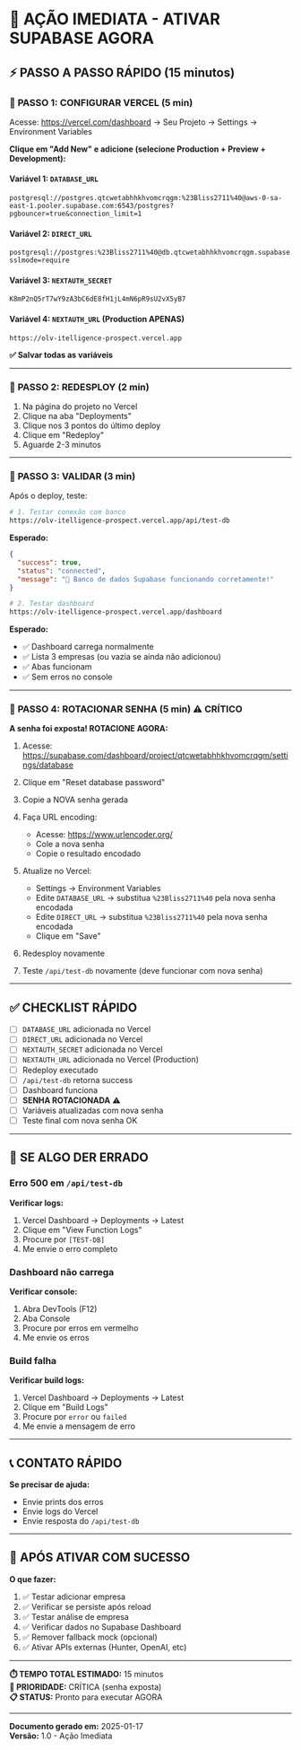 # 🚀 AÇÃO IMEDIATA - ATIVAR SUPABASE AGORA

## ⚡ PASSO A PASSO RÁPIDO (15 minutos)

### 📍 **PASSO 1: CONFIGURAR VERCEL** (5 min)

Acesse: https://vercel.com/dashboard → Seu Projeto → Settings → Environment Variables

**Clique em "Add New" e adicione (selecione Production + Preview + Development):**

#### Variável 1: `DATABASE_URL`
```
postgresql://postgres.qtcwetabhhkhvomcrqgm:%23Bliss2711%40@aws-0-sa-east-1.pooler.supabase.com:6543/postgres?pgbouncer=true&connection_limit=1
```

#### Variável 2: `DIRECT_URL`
```
postgresql://postgres:%23Bliss2711%40@db.qtcwetabhhkhvomcrqgm.supabase.co:5432/postgres?sslmode=require
```

#### Variável 3: `NEXTAUTH_SECRET`
```
K8mP2nQ5rT7wY9zA3bC6dE8fH1jL4mN6pR9sU2vX5yB7
```

#### Variável 4: `NEXTAUTH_URL` (Production APENAS)
```
https://olv-itelligence-prospect.vercel.app
```

**✅ Salvar todas as variáveis**

---

### 📍 **PASSO 2: REDESPLOY** (2 min)

1. Na página do projeto no Vercel
2. Clique na aba "Deployments"
3. Clique nos 3 pontos do último deploy
4. Clique em "Redeploy"
5. Aguarde 2-3 minutos

---

### 📍 **PASSO 3: VALIDAR** (3 min)

Após o deploy, teste:

```bash
# 1. Testar conexão com banco
https://olv-itelligence-prospect.vercel.app/api/test-db
```

**Esperado:**
```json
{
  "success": true,
  "status": "connected",
  "message": "🎉 Banco de dados Supabase funcionando corretamente!"
}
```

```bash
# 2. Testar dashboard
https://olv-itelligence-prospect.vercel.app/dashboard
```

**Esperado:**
- ✅ Dashboard carrega normalmente
- ✅ Lista 3 empresas (ou vazia se ainda não adicionou)
- ✅ Abas funcionam
- ✅ Sem erros no console

---

### 📍 **PASSO 4: ROTACIONAR SENHA** (5 min) ⚠️ CRÍTICO

**A senha foi exposta! ROTACIONE AGORA:**

1. Acesse: https://supabase.com/dashboard/project/qtcwetabhhkhvomcrqgm/settings/database
2. Clique em "Reset database password"
3. Copie a NOVA senha gerada
4. Faça URL encoding:
   - Acesse: https://www.urlencoder.org/
   - Cole a nova senha
   - Copie o resultado encodado

5. Atualize no Vercel:
   - Settings → Environment Variables
   - Edite `DATABASE_URL` → substitua `%23Bliss2711%40` pela nova senha encodada
   - Edite `DIRECT_URL` → substitua `%23Bliss2711%40` pela nova senha encodada
   - Clique em "Save"

6. Redesploy novamente

7. Teste `/api/test-db` novamente (deve funcionar com nova senha)

---

## ✅ CHECKLIST RÁPIDO

- [ ] `DATABASE_URL` adicionada no Vercel
- [ ] `DIRECT_URL` adicionada no Vercel  
- [ ] `NEXTAUTH_SECRET` adicionada no Vercel
- [ ] `NEXTAUTH_URL` adicionada no Vercel (Production)
- [ ] Redeploy executado
- [ ] `/api/test-db` retorna success
- [ ] Dashboard funciona
- [ ] **SENHA ROTACIONADA** ⚠️
- [ ] Variáveis atualizadas com nova senha
- [ ] Teste final com nova senha OK

---

## 🎯 SE ALGO DER ERRADO

### Erro 500 em `/api/test-db`

**Verificar logs:**
1. Vercel Dashboard → Deployments → Latest
2. Clique em "View Function Logs"
3. Procure por `[TEST-DB]`
4. Me envie o erro completo

### Dashboard não carrega

**Verificar console:**
1. Abra DevTools (F12)
2. Aba Console
3. Procure por erros em vermelho
4. Me envie os erros

### Build falha

**Verificar build logs:**
1. Vercel Dashboard → Deployments → Latest
2. Clique em "Build Logs"
3. Procure por `error` ou `failed`
4. Me envie a mensagem de erro

---

## 📞 CONTATO RÁPIDO

**Se precisar de ajuda:**
- Envie prints dos erros
- Envie logs do Vercel
- Envie resposta do `/api/test-db`

---

## 🎉 APÓS ATIVAR COM SUCESSO

**O que fazer:**
1. ✅ Testar adicionar empresa
2. ✅ Verificar se persiste após reload
3. ✅ Testar análise de empresa
4. ✅ Verificar dados no Supabase Dashboard
5. ✅ Remover fallback mock (opcional)
6. ✅ Ativar APIs externas (Hunter, OpenAI, etc)

---

**⏱️ TEMPO TOTAL ESTIMADO:** 15 minutos  
**🔴 PRIORIDADE:** CRÍTICA (senha exposta)  
**📋 STATUS:** Pronto para executar AGORA

---

**Documento gerado em:** 2025-01-17  
**Versão:** 1.0 - Ação Imediata

